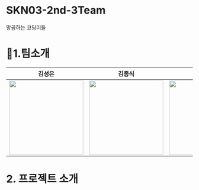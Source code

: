 # SKN03-2nd-3Team
망곰하는 코딩이들

# 🐻1.팀소개
|김성은|김종식|이주원|최연규|허지원|
|---|---|---|---|---|
|<img src="https://github.com/user-attachments/assets/d28f0fe3-1804-4c2a-b72b-fdd950d749bc"  width="200" height="200"/> |<img src="https://github.com/user-attachments/assets/fb403361-d3b3-4023-9813-183ad7b6b2f7"  width="200" height="200"/> |<img src="https://github.com/user-attachments/assets/d507e286-9575-4b1f-be18-94688a149080"  width="200" height="200"/>  | <img src="https://github.com/user-attachments/assets/5b3f38cc-696e-4d09-8ca9-f93d412a7a17"  width="200" height="200"/> |<img src="https://github.com/user-attachments/assets/d8f438e8-eed8-4763-bdf8-a744b5071d49"  width="200" height="200"/>  |

# 2. 프로젝트 소개

